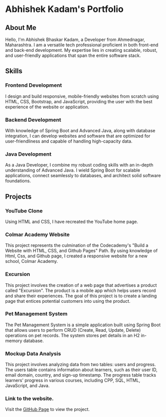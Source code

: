 # Abhishek Kadam's Portfolio

## About Me

Hello, I'm Abhishek Bhaskar Kadam, a Developer from Ahmednagar, Maharashtra. I am a versatile tech professional proficient in both front-end and back-end development. My expertise lies in creating scalable, robust, and user-friendly applications that span the entire software stack.

## Skills

### Frontend Development

I design and build responsive, mobile-friendly websites from scratch using HTML, CSS, Bootstrap, and JavaScript, providing the user with the best experience of the website or application.

### Backend Development

With knowledge of Spring Boot and Advanced Java, along with database integration, I can develop websites and software that are optimized for user-friendliness and capable of handling high-capacity data.

### Java Development

As a Java Developer, I combine my robust coding skills with an in-depth understanding of Advanced Java. I wield Spring Boot for scalable applications, connect seamlessly to databases, and architect solid software foundations.

## Projects

### YouTube Clone

Using HTML and CSS, I have recreated the YouTube home page.

### Colmar Academy Website

This project represents the culmination of the Codecademy's "Build a Website with HTML, CSS, and Github Pages" Path. By using knowledge of Html, Css, and Github page, I created a responsive website for a new school, Colmar Academy.

### Excursion

This project involves the creation of a web page that advertises a product called "Excursion". The product is a mobile app which helps users record and share their experiences. The goal of this project is to create a landing page that entices potential customers into using the product.

### Pet Management System

The Pet Management System is a simple application built using Spring Boot that allows users to perform CRUD (Create, Read, Update, Delete) operations on pet records. The system stores pet details in an H2 in-memory database.

### Mockup Data Analysis

This project involves analyzing data from two tables: users and progress. The users table contains information about learners, such as their user ID, email domain, country, and sign-up timestamp. The progress table tracks learners' progress in various courses, including CPP, SQL, HTML, JavaScript, and Java.

### Link to the website.
Visit the [GitHub Page](https://abhishek1061.github.io/ColmarAcademy_Website_Project/) to view the project.
